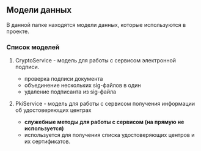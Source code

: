 ﻿## Модели данных ##
В данной папке находятся модели данных, которые используются в проекте.
### Список моделей ###
1. CryptoService - модель для работы с сервисом электронной подписи.
    - проверка подписи документа
    - объединение нескольких sig-файлов в один
    - удаление подписанта из sig-файла
   

2. PkiService - модель для работы с сервисом получения информации об удостоверяющих центрах
   - **служебные методы для работы с сервисом (на прямую не используется)**
   - используется для получения списка удостоверяющих центров и их сертификатов.